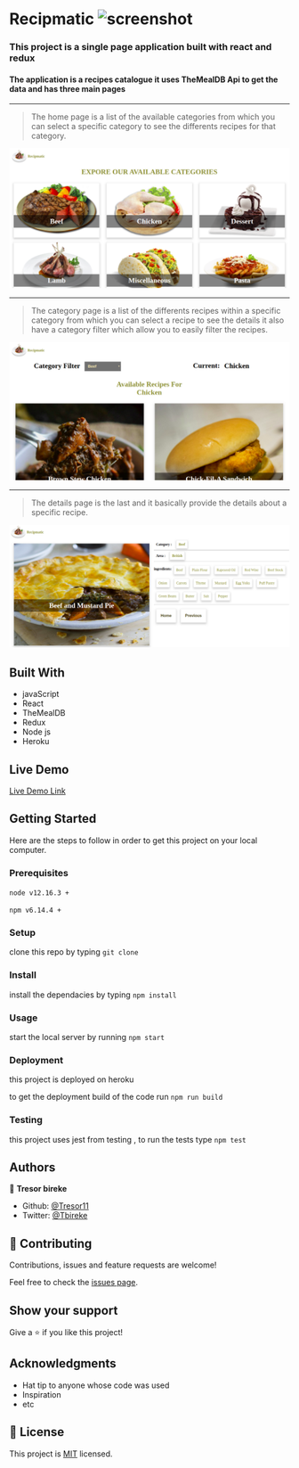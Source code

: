 # Recipmatic ![screenshot](./lamp.png)

### This project is a single page application built with react and redux 

#### The application is a recipes catalogue it uses TheMealDB Api to get the data and has three main pages

<hr />

> The home page is a list of the available categories from which you can select a specific category to see the differents recipes for that category.

![screenshot](./home.png)

<hr />

> The category page is a list of the differents recipes within a specific category from which you can select a recipe to see the details it also have a category filter which allow you to easily filter the recipes.

![screenshot](./category.png)

<hr />

> The details page is the last and it  basically provide the details about a specific recipe.

![screenshot](./details.png)


## Built With

- javaScript
- React
- TheMealDB
- Redux
- Node js
- Heroku

## Live Demo

[Live Demo Link](https://recipes-catalogue.herokuapp.com/)

## Getting Started

Here are the steps to follow in order to get this project on your local computer.

### Prerequisites

`node v12.16.3 +`

`npm v6.14.4 +`

### Setup

clone this repo by typing `git clone`

### Install

install the dependacies by typing `npm install`

### Usage

start the local server by running `npm start`

### Deployment

this project is deployed on heroku

to get the deployment build of the code run `npm run build`

### Testing

this project uses jest from testing , to run the tests type `npm test` 

## Authors

👤 **Tresor bireke**

- Github: [@Tresor11](https://github.com/Tresor11)
- Twitter: [@Tbireke](https://twitter.com/Tbireke)

## 🤝 Contributing

Contributions, issues and feature requests are welcome!

Feel free to check the [issues page](issues/).

## Show your support

Give a ⭐️ if you like this project!

## Acknowledgments

- Hat tip to anyone whose code was used
- Inspiration
- etc

## 📝 License

This project is [MIT](lic.url) licensed.


